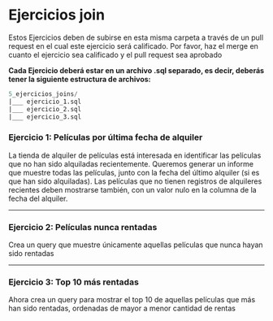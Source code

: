 # Ejercicios join

Estos Ejercicios deben de subirse en esta misma carpeta a través de un pull request en el cual este ejercicio será calificado. Por favor, haz el merge en cuanto el ejercicio sea calificado y el pull request sea aprobado 

**Cada Ejercicio deberá estar en un archivo .sql separado, es decir, deberás tener la siguiente estructura de archivos:**

```sql
5_ejercicios_joins/
|___ ejercicio_1.sql
|___ ejercicio_2.sql
|___ ejercicio_3.sql
```

### Ejercicio 1: **Películas por última fecha de alquiler**

La tienda de alquiler de películas está interesada en identificar las películas que no han sido alquiladas recientemente. Queremos generar un informe que muestre todas las películas, junto con la fecha del último alquiler (si es que han sido alquiladas). Las películas que no tienen registros de alquileres recientes deben mostrarse también, con un valor nulo en la columna de la fecha del alquiler.


---

### Ejercicio 2: **Películas nunca rentadas**

Crea un query que muestre únicamente aquellas películas que nunca hayan sido rentadas


---

### Ejercicio 3: **Top 10 más rentadas**

Ahora crea un query para mostrar el top 10 de aquellas películas que más han sido rentadas, ordenadas de mayor a menor cantidad de rentas
